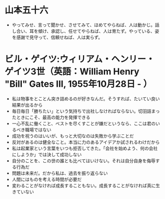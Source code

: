 # 山本五十六
- やってみせ、言って聞かせ、させてみて、ほめてやらねば、人は動かじ。話し合い、耳を傾け、承認し、任せてやらねば、人は育たず。やっている、姿を感謝で見守って、信頼せねば、人は実らず。

# ビル・ゲイツ:ウィリアム・ヘンリー・ゲイツ3世（英語：William Henry "Bill" Gates III, 1955年10月28日 - ）
- 私は物事をとことん突き詰めるのが好きなんだ。そうすれば、たいてい良い結果が出るから
- 毎日毎日「勝ちたい」という気持ちで出社しなければならない。切羽詰まったときにこそ、最高の能力を発揮できる
- 一心不乱に働くこと、ベストを尽くすことが嫌だというなら、ここは君のいるべき職場ではない
- 成功を祝うのはいいが、もっと大切なのは失敗から学ぶことだ
- 反対があるのは健全なこと。本当に力のあるアイデアか試されるわけだから
- 私は起業家という言葉をいつも拒否してきた。「会社を始めよう、何の会社にしようか」では決して成功しない
- 自分のことを、この世の誰とも比べてはいけない。それは自分自身を侮辱する行為だ
- 問題は未来だ。だから私は、過去を振り返らない
- 人間にはものを考える時間が必要だ
- 変わることがなければ成長することもない。成長することがなければ真に生きていない